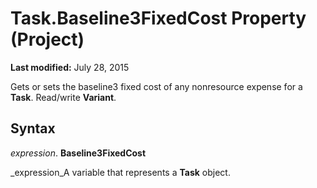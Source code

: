 
# Task.Baseline3FixedCost Property (Project)

 **Last modified:** July 28, 2015

Gets or sets the baseline3 fixed cost of any nonresource expense for a  **Task**. Read/write  **Variant**.

## Syntax

 _expression_. **Baseline3FixedCost**

 _expression_A variable that represents a  **Task** object.

